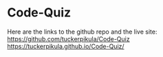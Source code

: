# Code-Quiz

Here are the links to the github repo and the live site:
https://github.com/tuckerpikula/Code-Quiz
https://tuckerpikula.github.io/Code-Quiz/